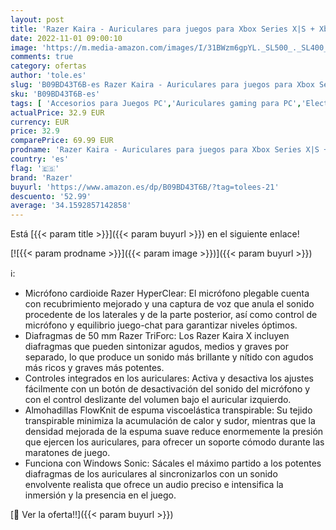 ```yaml
---
layout: post
title: 'Razer Kaira - Auriculares para juegos para Xbox Series X|S + Xbox One + PC  Blanco'
date: 2022-11-01 09:00:10
image: 'https://m.media-amazon.com/images/I/31BWzm6gpYL._SL500_._SL400_.jpg'
comments: true
category: ofertas
author: 'tole.es'
slug: 'B09BD43T6B-es Razer Kaira - Auriculares para juegos para Xbox Series X|S...'
sku: 'B09BD43T6B-es'
tags: [ 'Accesorios para Juegos PC','Auriculares gaming para PC','Electrónica','Juegos y Accesorios para PC','Sistemas heredados','Sistemas heredados de Xbox','Videojuegos','Xbox: Juegos, consolas y accesorios','razer','xbox','🇪🇸', ]
actualPrice: 32.9 EUR
currency: EUR
price: 32.9
comparePrice: 69.99 EUR
prodname: 'Razer Kaira - Auriculares para juegos para Xbox Series X|S + Xbox One + PC  Blanco'
country: 'es'
flag: '🇪🇸'
brand: 'Razer'
buyurl: 'https://www.amazon.es/dp/B09BD43T6B/?tag=tolees-21'
descuento: '52.99'
average: '34.1592857142858'
---
```


Está [{{< param title >}}]({{< param buyurl >}}) en el siguiente enlace!

[![{{< param prodname >}}]({{< param image >}})]({{< param buyurl >}})

ℹ️:

- Micrófono cardioide Razer HyperClear: El micrófono plegable cuenta con recubrimiento mejorado y una captura de voz que anula el sonido procedente de los laterales y de la parte posterior, así como control de micrófono y equilibrio juego-chat para garantizar niveles óptimos.
- Diafragmas de 50 mm Razer TriForc: Los Razer Kaira X incluyen diafragmas que pueden sintonizar agudos, medios y graves por separado, lo que produce un sonido más brillante y nítido con agudos más ricos y graves más potentes.
- Controles integrados en los auriculares: Activa y desactiva los ajustes fácilmente con un botón de desactivación del sonido del micrófono y con el control deslizante del volumen bajo el auricular izquierdo.
- Almohadillas FlowKnit de espuma viscoelástica transpirable: Su tejido transpirable minimiza la acumulación de calor y sudor, mientras que la densidad mejorada de la espuma suave reduce enormemente la presión que ejercen los auriculares, para ofrecer un soporte cómodo durante las maratones de juego.
- Funciona con Windows Sonic: Sácales el máximo partido a los potentes diafragmas de los auriculares al sincronizarlos con un sonido envolvente realista que ofrece un audio preciso e intensifica la inmersión y la presencia en el juego.

[🛒 Ver la oferta!!]({{< param buyurl >}})
